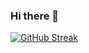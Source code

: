 ### Hi there 👋

[![GitHub Streak](https://streak-stats.demolab.com?user=jayshreeanand&exclude_days=Sun%2CSat)](https://git.io/streak-stats)

<!--
**jayshreeanand/jayshreeanand** is a ✨ _special_ ✨ repository because its `README.md` (this file) appears on your GitHub profile.

Here are some ideas to get you started:

- 🔭 I’m currently working on ...
- 🌱 I’m currently learning ...
- 👯 I’m looking to collaborate on ...
- 🤔 I’m looking for help with ...
- 💬 Ask me about ...
- 📫 How to reach me: ...
- 😄 Pronouns: ...
- ⚡ Fun fact: ...
-->
